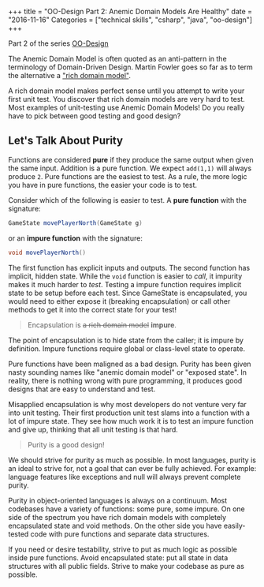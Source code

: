 +++
title = "OO-Design Part 2: Anemic Domain Models Are Healthy"
date = "2016-11-16"
Categories = ["technical skills", "csharp", "java", "oo-design"]
+++

Part 2 of the series [OO-Design](/categories/oo-design/)

The Anemic Domain Model is often quoted as an anti-pattern in the terminology of
Domain-Driven Design. Martin Fowler goes so far as to term the alternative a
["rich domain model"](http://www.martinfowler.com/bliki/AnemicDomainModel.html).

A rich domain model makes perfect sense until you attempt to write your first
unit test. You discover that rich domain models are very hard to test. Most
examples of unit-testing use Anemic Domain Models! Do you really have to pick
between good testing and good design?

## Let's Talk About Purity

Functions are considered **pure** if they produce the same output when given the
same input. Addition is a pure function. We expect ```add(1,1)``` will always
produce ```2```. Pure functions are the easiest to test. As a rule, the more
logic you have in pure functions, the easier your code is to test.

Consider which of the following is easier to test. A **pure function** with the
signature:

```java
GameState movePlayerNorth(GameState g)
```

or an **impure function** with the signature:

```java
void movePlayerNorth()
```

The first function has explicit inputs and outputs. The second function has
implicit, hidden state. While the ```void``` function is easier to _call_, it
impurity makes it much harder to _test_. Testing a impure function requires
implicit state to be setup before each test. Since GameState is encapsulated,
you would need to either expose it (breaking encapsulation) or call other
methods to get it into the correct state for your test!

> Encapsulation is ~~a rich domain model~~ **impure**. 

The point of encapsulation is to hide state from the caller; it is impure by
definition. Impure functions require global or class-level state to operate. 

Pure functions have been maligned as a bad design. Purity has been given nasty
sounding names like "anemic domain model" or "exposed state". In reality, there
is nothing wrong with pure programming, it produces good designs that are easy
to understand and test.

Misapplied encapsulation is why most developers do not venture very far into
unit testing. Their first production unit test slams into a function with a lot
of impure state. They see how much work it is to test an impure function and
give up, thinking that all unit testing is that hard.

> Purity is a good design!

We should strive for purity as much as possible. In most languages, purity is an
ideal to strive for, not a goal that can ever be fully achieved. For example:
language features like exceptions and null will always prevent complete purity.

Purity in object-oriented languages is always on a continuum. Most codebases
have a variety of functions: some pure, some impure. On one side of the spectrum
you have rich domain models with completely encapsulated state and void methods.
On the other side you have easily-tested code with pure functions and separate
data structures.

If you need or desire testability, strive to put as much logic as possible
inside pure functions. Avoid encapsulated state: put all state in data
structures with all public fields. Strive to make your codebase as pure as
possible.
